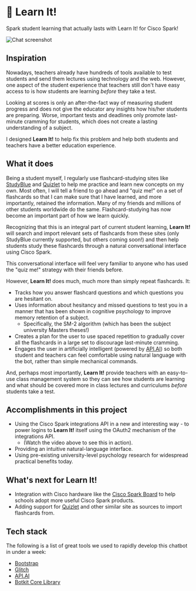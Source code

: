 # 📖 Learn It!
Spark student learning that actually lasts with Learn It! for Cisco Spark!

![Chat screenshot](https://cdn.glitch.com/1d239c36-6ae9-4f33-b667-6a11a6c3fdee%2FScreenshot2.png?1501600868760)

## Inspiration
Nowadays, teachers already have hundreds of tools available to test students and send them lectures using technology and the web. However, one aspect of the student experience that teachers still don't have easy access to is how students are learning _before_ they take a test.

Looking at scores is only an after-the-fact way of measuring student progress and does not give the educator any insights how his/her students are preparing. Worse, important tests and deadlines only promote last-minute cramming for students, which does not create a lasting understanding of a subject.

I designed **Learn It!** to help fix this problem and help both students and teachers have a better education experience.

## What it does
Being a student myself, I regularly use flashcard-studying sites like [StudyBlue](https://www.studyblue.com/) and [Quizlet](https://quizlet.com/) to help me practice and learn new concepts on my own. Most often, I will tell a friend to go ahead and "quiz me!" on a set of flashcards so that I can make sure that I have learned, and more importantly, retained the information.
Many of my friends and millions of other students worldwide do the same. Flashcard-studying has now become an important part of how we learn quickly.

Recognizing that this is an integral part of current student learning, **Learn It!** will search and import relevant sets of flashcards from these sites (only StudyBlue currently supported, but others coming soon!) and then help students study these flashcards through a natural conversational interface using Cisco Spark.

This conversational interface will feel very familiar to anyone who has used the "quiz me!" strategy with their friends before.

However, **Learn It!** does much, much more than simply repeat flashcards. It:
* Tracks how you answer flashcard questions and which questions you are hesitant on.
* Uses information about hesitancy and missed questions to test you in a manner that has been shown in cognitive psychology to improve memory retention of a subject.
  * Specifically, the SM-2 algorithm (which has been the subject university Masters theses!)
* Creates a plan for the user to use spaced repetition to gradually cover all the flashcards in a large set to discourage last-minute cramming.
* Engages the user in artificially intelligent (powered by [API.AI](https://api.ai)) so both student and teachers can feel comfortable using natural language with the bot, rather than simple mechanical commands.

And, perhaps most importantly, **Learn It!** provide teachers with an easy-to-use class management system so they can see how students are learning and what should be covered more in class lectures and curriculums _before_ students take a test.

## Accomplishments in this project
* Using the Cisco Spark integrations API in a new and interesting way - to power logins to **Learn It!** itself using the OAuth2 mechanism of the integrations API.
  * (Watch the video above to see this in action).
* Providing an intuitive natural-language interface.
* Using pre-existing university-level psychology research for widespread practical benefits today.

## What's next for **Learn It!**
* Integration with Cisco hardware like the [Cisco Spark Board](http://www.cisco.com/c/en/us/products/collaboration-endpoints/spark-board/index.html) to help schools adopt more useful Cisco Spark products.
* Adding support for [Quizlet](https://quizlet.com/) and other similar site as sources to import flashcards from.

## Tech stack
The following is a list of great tools we used to rapidly develop this chatbot in under a week:
 * [Bootstrap](http://getbootstrap.com/)
 * [Glitch](https://glitch.com/)
 * [API.AI](https://api.ai/)
 * [Botkit Core Library](https://github.com/howdyai/botkit#botkit-core-library)
